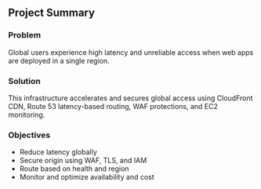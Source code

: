 
## Project Summary

### Problem
Global users experience high latency and unreliable access when web apps are deployed in a single region.

### Solution
This infrastructure accelerates and secures global access using CloudFront CDN, Route 53 latency-based routing, WAF protections, and EC2 monitoring.

### Objectives
- Reduce latency globally
- Secure origin using WAF, TLS, and IAM
- Route based on health and region
- Monitor and optimize availability and cost
